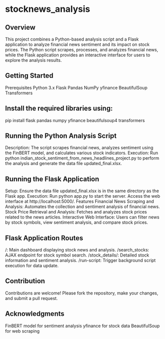 # stocknews_analysis

## Overview
This project combines a Python-based analysis script and a Flask application to analyze financial news sentiment and its impact on stock prices. The Python script scrapes, processes, and analyzes financial news, while the Flask application provides an interactive interface for users to explore the analysis results.

## Getting Started
Prerequisites
Python 3.x
Flask
Pandas
NumPy
yfinance
BeautifulSoup
Transformers


## Install the required libraries using:
pip install flask pandas numpy yfinance beautifulsoup4 transformers


## Running the Python Analysis Script
Description: The script scrapes financial news, analyzes sentiment using the FinBERT model, and calculates various stock indicators.
Execution: Run python indian_stock_sentiment_from_news_headlines_project.py to perform the analysis and generate the data file updated_final.xlsx.

## Running the Flask Application
Setup: Ensure the data file updated_final.xlsx is in the same directory as the Flask app.
Execution: Run python app.py to start the server. Access the web interface at http://localhost:5000/.
Features
Financial News Scraping and Analysis: Automates the collection and sentiment analysis of financial news.
Stock Price Retrieval and Analysis: Fetches and analyzes stock prices related to the news articles.
Interactive Web Interface: Users can filter news by stock symbols, view sentiment analysis, and compare stock prices.

## Flask Application Routes
/: Main dashboard displaying stock news and analysis.
/search_stocks: AJAX endpoint for stock symbol search.
/stock_details/<symbol>: Detailed stock information and sentiment analysis.
/run-script: Trigger background script execution for data update.

## Contribution
Contributions are welcome! Please fork the repository, make your changes, and submit a pull request.

## Acknowledgments
FinBERT model for sentiment analysis
yfinance for stock data
BeautifulSoup for web scraping
